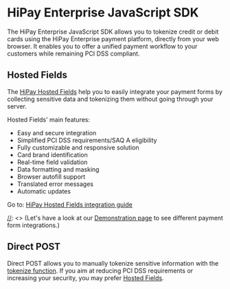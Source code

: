 # HiPay Enterprise JavaScript SDK

The HiPay Enterprise JavaScript SDK allows you to tokenize credit or debit cards using the HiPay Enterprise payment platform, directly from your web browser. It enables you to offer a unified payment workflow to your customers while remaining PCI DSS compliant.

## Hosted Fields

The [HiPay Hosted Fields](https://hipay.com/fr/hosted-fields) help you to easily integrate your payment forms by collecting sensitive data and tokenizing them without going through your server.

Hosted Fields' main features: 

* Easy and secure integration
* Simplified PCI DSS requirements/SAQ A eligibility
* Fully customizable and responsive solution
* Card brand identification
* Real-time field validation
* Data formatting and masking
* Browser autofill support
* Translated error messages
* Automatic updates

Go to: [HiPay Hosted Fields integration guide](#hipay-hostedfields-integration-guide)


[//]: <> (### Hosted Fields examples)

[//]: <> (Hosted Fields are fully customizable to perfectly match your style guides.)

[//]: <> (Let's have a look at our [Demonstration page]() to see different payment form integrations.)


## Direct POST

Direct POST allows you to manually tokenize sensitive information with the [tokenize function](#hipay-sdk-js-reference-the-hipay-instance-hipaytokenizeparams).
If you aim at reducing PCI DSS requirements or increasing your security, you may prefer [Hosted Fields](#hostedfields).
